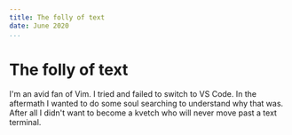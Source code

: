 ```yaml
---
title: The folly of text
date: June 2020
...
```

# The folly of text

I'm an avid fan of Vim. I tried and failed to switch to VS Code. In the
aftermath I wanted to do some soul searching to understand why that was. After
all I didn't want to become a kvetch who will never move past a text terminal.



